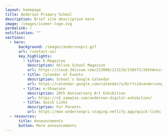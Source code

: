```yaml
---
layout: homepage
title: Anderson Primary School
description: Brief site description here
image: /images/isomer-logo.svg
permalink: /
notification: ""
sections:
  - hero:
      background: /images/andersonpri.gif
      url: /contact-us/
      key_highlights:
        - title: E-Magazine
          description: Online School Magazine
          url: https://cloud.3dissue.com/213008/213119/250573/20thAnniversaryCommemorativeBook/index.html
        - title: Calendar of Events
          description: School's Google Calendar
          url: https://calendar.google.com/calendar/u/0/r?cid=andersonprischool@gmail.com
        - title: e-Showcase
          description: 20th Anniversary Art Exhibition
          url: https://o2.samwize.com/anderson-digital-exhibition/
        - title: Quick Links
          description: For Parents
          url: https://moe-andersonpri-staging.netlify.app/quick-links
  - resources:
      title: Announcements
      button: More announcements
---
```

